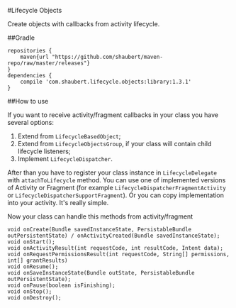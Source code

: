 #Lifecycle Objects

Create objects with callbacks from activity lifecycle.

##Gradle

    repositories {
        maven{url "https://github.com/shaubert/maven-repo/raw/master/releases"}
    }
    dependencies {
        compile 'com.shaubert.lifecycle.objects:library:1.3.1'
    }


##How to use

If you want to receive activity/fragment callbacks in your class you have several options:
 1. Extend from `LifecycleBasedObject`;
 2. Extend from `LifecycleObjectsGroup`, if your class will contain child lifecycle listeners;
 3. Implement `LifecycleDispatcher`.
 
After than you have to register your class instance in `LifecycleDelegate` with `attachToLifecycle` method. You can use one of implemented versions of Activity or Fragment (for example `LifecycleDispatcherFragmentActivity` or `LifecycleDispatcherSupportFragment`). Or you can copy implementation into your activity. It's really simple.

Now your class can handle this methods from activity/fragment

    void onCreate(Bundle savedInstanceState, PersistableBundle outPersistentState) / onActivityCreated(Bundle savedInstanceState);
    void onStart();
    void onActivityResult(int requestCode, int resultCode, Intent data);
    void onRequestPermissionsResult(int requestCode, String[] permissions, int[] grantResults)
    void onResume();
    void onSaveInstanceState(Bundle outState, PersistableBundle outPersistentState);
    void onPause(boolean isFinishing);
    void onStop();
    void onDestroy();
    

